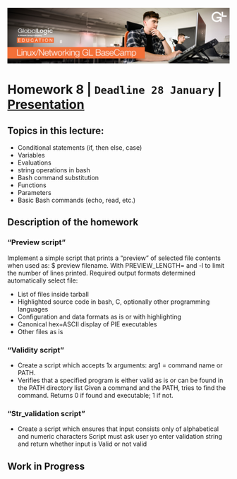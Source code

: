 ![alt text](screen/logo.png)
# Homework 8 | `Deadline 28 January` | [Presentation](https://github.com/iPlugin/EDUC/blob/main/os_linux/pres/GlobalLogic%20Lec8%20Bash%20Scripting.pdf)
## Topics in this lecture:
- Conditional statements (if, then else, case)
- Variables
- Evaluations
- string operations in bash
- Bash command substitution
- Functions
- Parameters
- Basic Bash commands (echo, read, etc.)

## Description of the homework
### “Preview script”
Implement a simple script that prints a “preview” of selected file contents when used as: $ preview filename. With PREVIEW_LENGTH=<n> and -l <n> to limit the number of lines printed. Required output formats determined automatically select file:
- List of files inside tarball
- Highlighted source code in bash, C, optionally other programming languages
- Configuration and data formats as is or with highlighting
- Canonical hex+ASCII display of PIE executables
- Other files as is

### “Validity script”
- Create a script which accepts 1x arguments: arg1 = command name or PATH.
- Verifies that a specified program is either valid as is or can be found in the PATH directory list Given a command and the PATH, tries to find the command. Returns 0 if found and executable; 1 if not.

### “Str_validation script”
- Create a script which ensures that input consists only of alphabetical and numeric characters Script must ask user yo enter validation string  and return whether input is Valid or not valid

## Work in Progress
